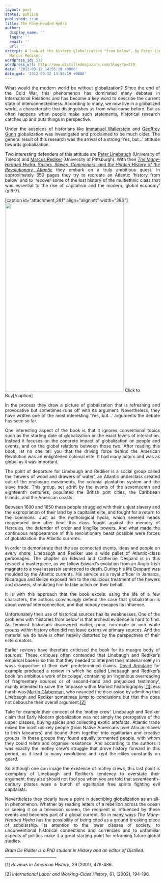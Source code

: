 ```yaml
---
layout: post
status: publish
published: true
title: The Many-Headed Hydra
author:
  display_name: ''
  login: ''
  email: ''
  url: ''
excerpt: A look at the history globalization "from below", by Peter Linebaugh and
  Marcus Rediker.
wordpress_id: 532
wordpress_url: http://www.distilledmagazine.com/blog/?p=379
date: '2012-09-12 14:55:19 +0000'
date_gmt: '2012-09-12 14:55:19 +0000'
---
```

<p style="text-align: justify;">What would the modern world be without globalization? Since the end of the Cold War, this phenomenon has dominated many debates in International Relations and has become a key word to describe the current state of interconnectedness. According to many, we now live in a globalized world, a characteristic that distinguishes us from what came before. But as often happens when people make such statements, historical research catches up and puts things in perspective.</p>
<p style="text-align: justify;">Under the auspices of historians like <a href="http://distilledmagazine.com/wp-content/uploads/2012/09/Immanuel_Wallerstein">Immanuel Wallerstein</a> and <a href="http://distilledmagazine.com/wp-content/uploads/2012/09/geoffreycgunn.com">Geoffrey Gunn</a> globalization was investigated and proclaimed to be much older. The general result of this research was the arrival of a strong ‘Yes, but...’ attitude towards globalization.</p>
<p style="text-align: justify;">Two interesting defenders of this attitude are <a href="http://distilledmagazine.com/wp-content/uploads/2012/09/plinebaugh.html">Peter Linebaugh</a> (University of Toledo) and <a href="http://distilledmagazine.com/wp-content/uploads/2012/09/www.marcusrediker.com">Marcus Rediker</a> (University of Pittsburgh). With their <a href="http://distilledmagazine.com/wp-content/uploads/2012/09/0807050075"><em>The Many-Headed Hydra. Sailors, Slaves, Commoners, and the Hidden History of the Revolutionary Atlantic</em></a> they embark on a truly ambitious quest. In approximately 350 pages they try to recreate an Atlantic ‘history from below’ and to ‘recover some of the lost history of the multiethnic class that was essential to the rise of capitalism and the modern, global economy’ (p.6-7).</p>
<p>[caption id="attachment_381" align="alignleft" width="386"]<a href="http://distilledmagazine.com/wp-content/uploads/2012/09/0807050075"><img class="wp-image-381 " title="Verso 978-1-85984-420-5 Many-Headed H (PB)" alt="" src="http://distilledmagazine.com/wp-content/uploads/2012/09/Verso-978-1-85984-420-5-Many-Headed-H-PB-644x1024.jpg" width="386" height="614" /></a> Click to Buy[/caption]</p>
<p style="text-align: justify;">In the process they draw a picture of globalization that is refreshing and provocative but sometimes runs off with its argument. Nevertheless, they have written one of the most interesting ‘Yes, but...’ arguments the debate has seen so far.</p>
<p style="text-align: justify;">One interesting aspect of the book is that it ignores conventional topics such as the starting date of globalization or the exact levels of interaction. Instead it focuses on the concrete impact of globalization on people and events, and on the global relations between those two. After reading this book, let no one tell you that the driving force behind the American Revolution was an enlightened colonial elite. It had many actors and was as global as it was important.</p>
<p style="text-align: justify;">The point of departure for Linebaugh and Rediker is a social group called the ‘hewers of wood and drawers of water’, an Atlantic underclass created out of the enclosure movements, the colonial plantation system and the slave trade. This group, set adrift by the events of the seventeenth and eighteenth centuries, populated the British port cities, the Caribbean Islands, and the American coasts.</p>
<p style="text-align: justify;">Between 1600 and 1850 these people struggled with their unjust slavery and the expropriation of their land by a capitalist elite, and fought for a return to the commons. Just as the mythological hydra, which severed heads reappeared time after time, this class fought against the memory of Hercules, the defender of order and kinglike powers. And what made the continuous reappearance of this revolutionary beast possible were forces of globalization: the Atlantic currents.</p>
<p style="text-align: justify;">In order to demonstrate that the sea connected events, ideas and people on every shore, Linebaugh and Rediker use a wide pallet of Atlantic-class personages. The chapter on Edward and Catherine Despard is in this respect a masterpiece, as we follow Edward’s evolution from an Anglo-Irish magnate to a royal assassin sentenced to death. During his life Despard was moulded by the Atlantic currents. His service as a royal officer in Jamaica, Nicaragua and Belize exposed him to the malicious treatment of the hewers and drawers, stimulating him to take action on their behalf.</p>
<p style="text-align: justify;">It is with this approach that the book excels: using the life of a few characters, the authors convincingly defend the case that globalization is about <em>overall</em> interconnection, and that nobody escapes its influence.</p>
<p style="text-align: justify;">Unfortunately their use of historical sources has its weaknesses. One of the problems with ‘histories from below’ is that archival evidence is hard to find. As feminist historians discovered earlier, poor, non-male or non white groups within history often did not leave extensive primary sources. And the material we do have is often heavily distorted by the perspectives of their elite creators.</p>
<p style="text-align: justify;">Earlier reviews have therefore criticised the book for its meagre body of sources. These critiques often contended that Linebaugh and Rediker’s empirical base is so thin that they needed to interpret their material solely in ways supportive of their own predetermined claims. <a href="http://distilledmagazine.com/wp-content/uploads/2012/09/armitage">David Armitage</a> for example produced a review in which he called Linebaugh and Rediker’s book ‘an ambitious work of bricolage’, containing an ‘ingenious overreading of fragmentary sources or of second-hand and prejudiced testimony’, mainly intended to solve the ‘impasse within Marxist historiography’.<a title="" href="#_ftn1">[1]</a>Less harsh was <a href="http://distilledmagazine.com/wp-content/uploads/2012/09/Martin_Glaberman">Martin Glaberman</a>, who nuanced the discussion by admitting that Linebaugh and Rediker sometimes jump to conclusions but that this does not debauche their overall argument.<a title="" href="#_ftn2">[2]</a></p>
<p style="text-align: justify;">Take for example their concept of the ‘motley crew’. Linebaugh and Rediker claim that Early Modern globalization was not simply the prerogative of the upper classes, buying spices and collecting exotic artefacts. Atlantic trade mixed the most unlikely people (from Native Americans over African slaves to Irish labourers) and bound them together into egalitarian and creative groups. In these groups they found equally tormented people, with whom they could relate and organise resistance. And according to the authors it was exactly the motley crew’s struggle that drove history forward in this period, as it lead to many revolutions and kept the elites constantly on guard.</p>
<p style="text-align: justify;">So although one can image the existence of motley crews, this last point is exemplary of Linebaugh and Rediker’s tendency to overstate their argument: they also should not fool you when you are told that seventeenth-century pirates were a bunch of egalitarian free spirits fighting evil capitalists.</p>
<p style="text-align: justify;">Nevertheless they clearly have a point in describing globalization as an all-in phenomenon. Whether by reading letters of a rebellion across the ocean or seeing it on a television screen, the recipient is influenced by these events and becomes part of a global current. So in many ways <em>The Many-Headed Hydra</em> has the possibility of being cited as a ground breaking piece of scholarship. Its attention to the lower classes of society, to unconventional historical connections and currencies and to unfamiliar aspects of politics make it a great starting point for reframing future global studies.</p>
<div style="text-align: justify;"><em>Bram De Ridder is a PhD student in History and an editor of Distilled.</em></div>
<div>
<hr align="left" size="1" width="33%" />
<div style="text-align: justify;">
<p><a name="_ftn1"></a>[1] <em>Reviews in American History</em>, 29 (2001), 479-486.</p>
</div>
<div>
<p style="text-align: justify;"><a name="_ftn2"></a>[2] <em>International Labor and Working-Class History</em>, 61, (2002), 194-196.</p>
</div>
</div>
